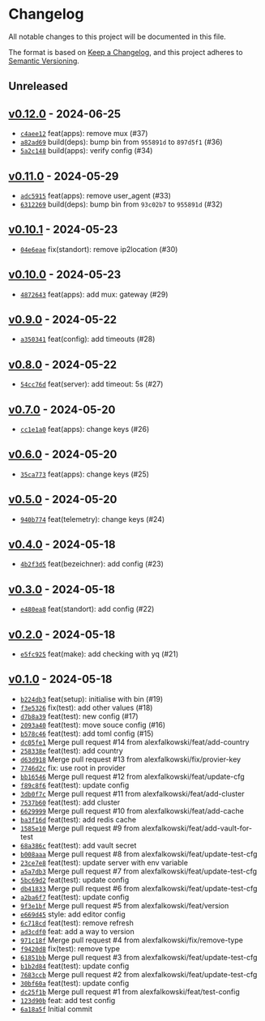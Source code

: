 # Changelog

All notable changes to this project will be documented in this file.

The format is based on [Keep a Changelog](https://keepachangelog.com/en/1.0.0/), and this project adheres to [Semantic Versioning](https://semver.org/spec/v2.0.0.html).

## Unreleased

## [v0.12.0](https://github.com/alexfalkowski/app-config/releases/tag/v0.12.0) - 2024-06-25

- [`c4aee12`](https://github.com/alexfalkowski/app-config/commit/c4aee121f808cf6ea13f867d98012470ad18d022) feat(apps): remove mux (#37)
- [`a82ad69`](https://github.com/alexfalkowski/app-config/commit/a82ad699a5412116784ae28a580d0d9dca14bf7b) build(deps): bump bin from `955891d` to `897d5f1` (#36)
- [`5a2c148`](https://github.com/alexfalkowski/app-config/commit/5a2c148fe74e4fa9bccc18c4d637ae9636569732) build(apps): verify config (#34)

## [v0.11.0](https://github.com/alexfalkowski/app-config/releases/tag/v0.11.0) - 2024-05-29

- [`adc5915`](https://github.com/alexfalkowski/app-config/commit/adc5915a73f631b1f28349a729621d5f61faf4e1) feat(apps): remove user_agent (#33)
- [`6312269`](https://github.com/alexfalkowski/app-config/commit/63122698a08b3e03d803805d28f6b0964d7a2c95) build(deps): bump bin from `93c02b7` to `955891d` (#32)

## [v0.10.1](https://github.com/alexfalkowski/app-config/releases/tag/v0.10.1) - 2024-05-23

- [`04e6eae`](https://github.com/alexfalkowski/app-config/commit/04e6eae5e8d4d9b7d2b7f009ade3546c8f448180) fix(standort): remove ip2location (#30)

## [v0.10.0](https://github.com/alexfalkowski/app-config/releases/tag/v0.10.0) - 2024-05-23

- [`4872643`](https://github.com/alexfalkowski/app-config/commit/4872643e659a9022418145aea92631a4645cf1b8) feat(apps): add mux: gateway (#29)

## [v0.9.0](https://github.com/alexfalkowski/app-config/releases/tag/v0.9.0) - 2024-05-22

- [`a350341`](https://github.com/alexfalkowski/app-config/commit/a350341f5e40745bc3d24a6f69c7a11c03ab564d) feat(config): add timeouts (#28)

## [v0.8.0](https://github.com/alexfalkowski/app-config/releases/tag/v0.8.0) - 2024-05-22

- [`54cc76d`](https://github.com/alexfalkowski/app-config/commit/54cc76d2cd9db9fffa6881c8b6f1f2c875b39c33) feat(server): add timeout: 5s (#27)

## [v0.7.0](https://github.com/alexfalkowski/app-config/releases/tag/v0.7.0) - 2024-05-20

- [`cc1e1a0`](https://github.com/alexfalkowski/app-config/commit/cc1e1a09d522866af31177dda52caa14f1ac7e71) feat(apps): change keys (#26)

## [v0.6.0](https://github.com/alexfalkowski/app-config/releases/tag/v0.6.0) - 2024-05-20

- [`35ca773`](https://github.com/alexfalkowski/app-config/commit/35ca773a12e5944812826177a8c0bbce2edd6ccd) feat(apps): change keys (#25)

## [v0.5.0](https://github.com/alexfalkowski/app-config/releases/tag/v0.5.0) - 2024-05-20

- [`940b774`](https://github.com/alexfalkowski/app-config/commit/940b77485a6e1f1287996351d64740a1217520a6) feat(telemetry): change keys (#24)

## [v0.4.0](https://github.com/alexfalkowski/app-config/releases/tag/v0.4.0) - 2024-05-18

- [`4b2f3d5`](https://github.com/alexfalkowski/app-config/commit/4b2f3d5c1a30f3b65faaf9c9a6bf6f53b9118762) feat(bezeichner): add config (#23)

## [v0.3.0](https://github.com/alexfalkowski/app-config/releases/tag/v0.3.0) - 2024-05-18

- [`e480ea8`](https://github.com/alexfalkowski/app-config/commit/e480ea8746fff41fad549e417338d996377d30ef) feat(standort): add config (#22)

## [v0.2.0](https://github.com/alexfalkowski/app-config/releases/tag/v0.2.0) - 2024-05-18

- [`e5fc925`](https://github.com/alexfalkowski/app-config/commit/e5fc925c1be1aca8a2ff6acdd9ce2ba71519071f) feat(make): add checking with yq (#21)

## [v0.1.0](https://github.com/alexfalkowski/app-config/releases/tag/v0.1.0) - 2024-05-18

- [`b224db3`](https://github.com/alexfalkowski/app-config/commit/b224db36a2468b7860bec8649768d352ae4431b4) feat(setup): initialise with bin (#19)
- [`f3e5326`](https://github.com/alexfalkowski/app-config/commit/f3e5326a59c61d2d368f491b9f62fd649356d3bf) fix(test): add other values (#18)
- [`d7b8a39`](https://github.com/alexfalkowski/app-config/commit/d7b8a39f7a9709663cfce9e36c54e79e5c2a8a7c) feat(test): new config (#17)
- [`2093a40`](https://github.com/alexfalkowski/app-config/commit/2093a40e294987af6f6451d8e8694e64913012e4) feat(test): move souce config (#16)
- [`b578c46`](https://github.com/alexfalkowski/app-config/commit/b578c46970350c9bea492c73dd41afb88132d574) feat(test): add toml config (#15)
- [`dc05fe1`](https://github.com/alexfalkowski/app-config/commit/dc05fe1287354f74f8c6666fcd987b18773274d9) Merge pull request #14 from alexfalkowski/feat/add-country
- [`258338e`](https://github.com/alexfalkowski/app-config/commit/258338e9059bb3dfb9832b212c05786fef0f0aa3) feat(test): add country
- [`d63d918`](https://github.com/alexfalkowski/app-config/commit/d63d91854f39a29aebf79b74afbef57b8e016796) Merge pull request #13 from alexfalkowski/fix/provier-key
- [`7746d2c`](https://github.com/alexfalkowski/app-config/commit/7746d2ceab1e65370130cd2a2b30b0db53112f08) fix: use root in provider
- [`bb16546`](https://github.com/alexfalkowski/app-config/commit/bb16546ad328305a2272bf94dbbe2ed00134bac6) Merge pull request #12 from alexfalkowski/feat/update-cfg
- [`f89c8f6`](https://github.com/alexfalkowski/app-config/commit/f89c8f653076c73cd41b600a5c46659974da6bee) feat(test): update config
- [`3db0f7c`](https://github.com/alexfalkowski/app-config/commit/3db0f7c435e2d97feb9867ad7e723d82c41643d0) Merge pull request #11 from alexfalkowski/feat/add-cluster
- [`7537b60`](https://github.com/alexfalkowski/app-config/commit/7537b608c9e9cf24559cf358498a019fca8d6b7a) feat(test): add cluster
- [`6629999`](https://github.com/alexfalkowski/app-config/commit/662999921c40a52bf784494547e0eeaec768a8fa) Merge pull request #10 from alexfalkowski/feat/add-cache
- [`ba3f16d`](https://github.com/alexfalkowski/app-config/commit/ba3f16d69c81709956466d0953017d330c3941da) feat(test): add redis cache
- [`1585e10`](https://github.com/alexfalkowski/app-config/commit/1585e10b482fbc67c3d75a57ba57892320411d5e) Merge pull request #9 from alexfalkowski/feat/add-vault-for-test
- [`68a386c`](https://github.com/alexfalkowski/app-config/commit/68a386c024934434cc6c537d0dbdcb6393d74812) feat(test): add vault secret
- [`b008aaa`](https://github.com/alexfalkowski/app-config/commit/b008aaa284d36e2e1c7d3ece1060fa7cee00f71b) Merge pull request #8 from alexfalkowski/feat/update-test-cfg
- [`23ce7e8`](https://github.com/alexfalkowski/app-config/commit/23ce7e84e3ae75a43727e7e1c4aa2dfec820d899) feat(test): update server with env variable
- [`a5a7db3`](https://github.com/alexfalkowski/app-config/commit/a5a7db3ff22675d71e7c02c5d079762e0dc14d46) Merge pull request #7 from alexfalkowski/feat/update-test-cfg
- [`5bc69d2`](https://github.com/alexfalkowski/app-config/commit/5bc69d2bbc8954c89f9a4394c1ff026335c38508) feat(test): update config
- [`db41833`](https://github.com/alexfalkowski/app-config/commit/db418332856745946dd80db9cde90fcdc5e13629) Merge pull request #6 from alexfalkowski/feat/update-test-cfg
- [`a2ba6f7`](https://github.com/alexfalkowski/app-config/commit/a2ba6f74d07b31cbded719a91a4b04563b330bf7) feat(test): update config
- [`9f3e1bf`](https://github.com/alexfalkowski/app-config/commit/9f3e1bfff0815b0f81346c39f7588e169bcdc671) Merge pull request #5 from alexfalkowski/feat/version
- [`e669d45`](https://github.com/alexfalkowski/app-config/commit/e669d45786a23cb5e8219b7191336b98527f48db) style: add editor config
- [`6c718cd`](https://github.com/alexfalkowski/app-config/commit/6c718cda2498101c237a5fc0c5ec5905c8a86645) feat(test): remove refresh
- [`ad3cdf0`](https://github.com/alexfalkowski/app-config/commit/ad3cdf0196e57ab87793bfdec2ce33e240d3f7e5) feat: add a way to version
- [`971c18f`](https://github.com/alexfalkowski/app-config/commit/971c18fb1eaf2e1c85438f9005e40c3bc9702a33) Merge pull request #4 from alexfalkowski/fix/remove-type
- [`f9420d8`](https://github.com/alexfalkowski/app-config/commit/f9420d8df6ff9d2b9b361e21ffee634cd9b2ee6e) fix(test): remove type
- [`61851bb`](https://github.com/alexfalkowski/app-config/commit/61851bb5215bf4d4a866384ab1960bb117274c32) Merge pull request #3 from alexfalkowski/feat/update-test-cfg
- [`b1b2d84`](https://github.com/alexfalkowski/app-config/commit/b1b2d84957d7da4d75ded4eb0d13bc2f0ef3be65) feat(test): update config
- [`7683ccb`](https://github.com/alexfalkowski/app-config/commit/7683ccb4d6f84f07ad14bfe634eaac0804e778f8) Merge pull request #2 from alexfalkowski/feat/update-test-cfg
- [`30bf60a`](https://github.com/alexfalkowski/app-config/commit/30bf60a354105f163f407fe5b6500d8175f3df9e) feat(test): update config
- [`dc25f1b`](https://github.com/alexfalkowski/app-config/commit/dc25f1b021c1cf292f59146408c86334d522deef) Merge pull request #1 from alexfalkowski/feat/test-config
- [`123d90b`](https://github.com/alexfalkowski/app-config/commit/123d90b19b0e46cb715293fdfee1bb12861eecb2) feat: add test config
- [`6a18a5f`](https://github.com/alexfalkowski/app-config/commit/6a18a5fa5fe9e9d4ee0b1ecd3bcc7423aeb2818a) Initial commit
